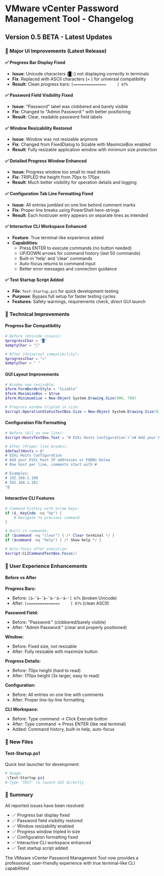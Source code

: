# VMware vCenter Password Management Tool - Changelog

## Version 0.5 BETA - Latest Updates

### 🎯 Major UI Improvements (Latest Release)

#### ✅ Progress Bar Display Fixed
- **Issue**: Unicode characters (█░) not displaying correctly in terminals
- **Fix**: Replaced with ASCII characters (= ) for universal compatibility
- **Result**: Clean progress bars: `[===============     ] 67%`

#### ✅ Password Field Visibility Fixed
- **Issue**: "Password" label was clobbered and barely visible
- **Fix**: Changed to "Admin Password:" with better positioning
- **Result**: Clear, readable password field labels

#### ✅ Window Resizability Restored
- **Issue**: Window was not resizable anymore
- **Fix**: Changed from FixedDialog to Sizable with MaximizeBox enabled
- **Result**: Fully resizable application window with minimum size protection

#### ✅ Detailed Progress Window Enhanced
- **Issue**: Progress window too small to read details
- **Fix**: TRIPLED the height from 70px to 170px
- **Result**: Much better visibility for operation details and logging

#### ✅ Configuration Tab Line Formatting Fixed
- **Issue**: All entries jumbled on one line behind comment marks
- **Fix**: Proper line breaks using PowerShell here-strings
- **Result**: Each host/user entry appears on separate lines as intended

#### ✅ Interactive CLI Workspace Enhanced
- **Feature**: True terminal-like experience added
- **Capabilities**:
  - Press ENTER to execute commands (no button needed)
  - UP/DOWN arrows for command history (last 50 commands)
  - Built-in 'help' and 'clear' commands
  - Auto-focus returns to command input
  - Better error messages and connection guidance

#### ✅ Test Startup Script Added
- **File**: `Test-Startup.ps1` for quick development testing
- **Purpose**: Bypass full setup for faster testing cycles
- **Features**: Safety warnings, requirements check, direct GUI launch

### 🔧 Technical Improvements

#### Progress Bar Compatibility
```powershell
# Before (Unicode issues):
$progressChar = "█"
$emptyChar = "░"

# After (Universal compatibility):
$progressChar = "="
$emptyChar = " "
```

#### GUI Layout Improvements
```powershell
# Window now resizable:
$form.FormBorderStyle = "Sizable"
$form.MaximizeBox = $true
$form.MinimumSize = New-Object System.Drawing.Size(900, 700)

# Progress window tripled in size:
$script:OperationStatusTextBox.Size = New-Object System.Drawing.Size(820, 170)  # Was 70px
```

#### Configuration File Formatting
```powershell
# Before (All on one line):
$script:HostsTextBox.Text = "# ESXi Hosts Configuration`r`n# Add your ESXi host IP addresses..."

# After (Proper line breaks):
$defaultHosts = @"
# ESXi Hosts Configuration
# Add your ESXi host IP addresses or FQDNs below
# One host per line, comments start with #

# Examples:
# 192.168.1.100
# 192.168.1.101
"@
```

#### Interactive CLI Features
```powershell
# Command history with arrow keys:
if ($_.KeyCode -eq "Up") {
    # Navigate to previous command
}

# Built-in commands:
if ($command -eq "clear") { /* Clear terminal */ }
if ($command -eq "help") { /* Show help */ }

# Auto-focus after execution:
$script:CLICommandTextBox.Focus()
```

### 🚀 User Experience Enhancements

#### Before vs After

**Progress Bars:**
- Before: `[â–ˆâ–ˆâ–ˆâ–'â–'â–'] 67%` (broken Unicode)
- After: `[===============     ] 67%` (clean ASCII)

**Password Field:**
- Before: "Password:" (clobbered/barely visible)
- After: "Admin Password:" (clear and properly positioned)

**Window:**
- Before: Fixed size, not resizable
- After: Fully resizable with maximize button

**Progress Details:**
- Before: 70px height (hard to read)
- After: 170px height (3x larger, easy to read)

**Configuration:**
- Before: All entries on one line with comments
- After: Proper line-by-line formatting

**CLI Workspace:**
- Before: Type command → Click Execute button
- After: Type command → Press ENTER (like real terminal)
- Added: Command history, built-in help, auto-focus

### 📁 New Files

#### Test-Startup.ps1
Quick test launcher for development:
```powershell
# Usage:
.\Test-Startup.ps1
# Type 'TEST' to launch GUI directly
```

### 🎉 Summary

All reported issues have been resolved:
- ✅ Progress bar display fixed
- ✅ Password field visibility restored
- ✅ Window resizability enabled
- ✅ Progress window tripled in size
- ✅ Configuration formatting fixed
- ✅ Interactive CLI workspace enhanced
- ✅ Test startup script added

The VMware vCenter Password Management Tool now provides a professional, 
user-friendly experience with true terminal-like CLI capabilities!